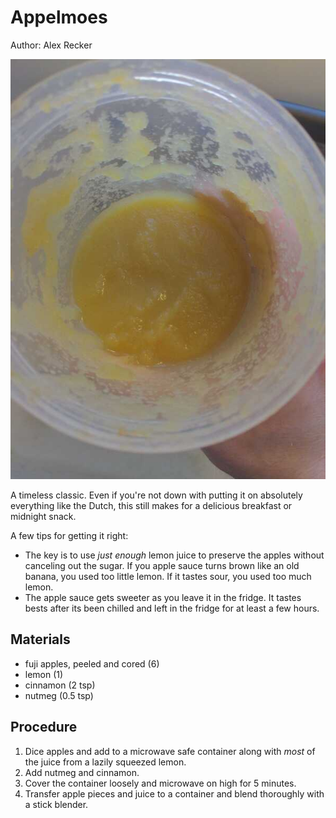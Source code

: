 # Appelmoes

Author: Alex Recker

![](../images/appelmoes.jpg)

A timeless classic. Even if you're not down with putting it on absolutely everything like the Dutch, this still makes for a delicious breakfast or midnight snack.

A few tips for getting it right:

- The key is to use _just enough_ lemon juice to preserve the apples without canceling out the sugar.  If you apple sauce turns brown like an old banana, you used too little lemon.  If it tastes sour, you used too much lemon.
- The apple sauce gets sweeter as you leave it in the fridge.  It tastes bests after its been chilled and left in the fridge for at least a few hours.

## Materials

- fuji apples, peeled and cored (6)
- lemon (1)
- cinnamon (2 tsp)
- nutmeg (0.5 tsp)

## Procedure

1. Dice apples and add to a microwave safe container along with _most_ of the juice from a lazily squeezed lemon.
2. Add nutmeg and cinnamon.
3. Cover the container loosely and microwave on high for 5 minutes.
4. Transfer apple pieces and juice to a container and blend thoroughly with a stick blender.
